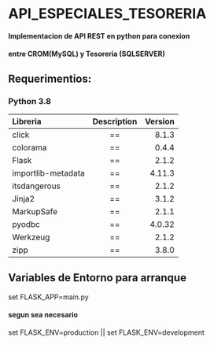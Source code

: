 # API_ESPECIALES_TESORERIA


#### Implementacion de API REST en python para conexion
#### entre CROM(MySQL) y Tesoreria (SQLSERVER)


## Requerimentios:
### Python 3.8

| Libreria            | Description | Version |
| :---                |    :----:   |    ---: |
| click               |     ==      |  8.1.3  |
| colorama            |     ==      |  0.4.4  |
| Flask               |     ==      |  2.1.2  |
| importlib-metadata  |     ==      |  4.11.3 |
| itsdangerous        |     ==      |  2.1.2  |
| Jinja2              |     ==      |  3.1.2  |
| MarkupSafe          |     ==      |  2.1.1  |
| pyodbc              |     ==      |  4.0.32 |
| Werkzeug            |     ==      |  2.1.2  |
| zipp                |     ==      |  3.8.0  |


## Variables de Entorno para arranque
  set FLASK_APP=main.py
#### segun sea necesario  
  set FLASK_ENV=production ||  set FLASK_ENV=development
  

